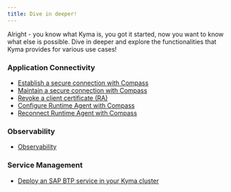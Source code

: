 ```yaml
---
title: Dive in deeper!
---
```


Alright - you know what Kyma is, you got it started, now you want to know what else is possible.
Dive in deeper and explore the functionalities that Kyma provides for various use cases!

### Application Connectivity

* [Establish a secure connection with Compass](00-application-connectivity/ra-01-establish-secure-connection-with-compass.md)
* [Maintain a secure connection with Compass](00-application-connectivity/ra-02-maintain-secure-connection-with-compass.md)
* [Revoke a client certificate (RA)](00-application-connectivity/ra-03-revoke-client-certificate.md)
* [Configure Runtime Agent with Compass](00-application-connectivity/ra-04-configure-runtime-agent-with-compass.md)
* [Reconnect Runtime Agent with Compass](00-application-connectivity/ra-05-reconnect-runtime-agent-with-compass.md)

### Observability

* [Observability](00-observability.md)

### Service Management

* [Deploy an SAP BTP service in your Kyma cluster](00-service-management/smgt-01-deploy-service.md)

